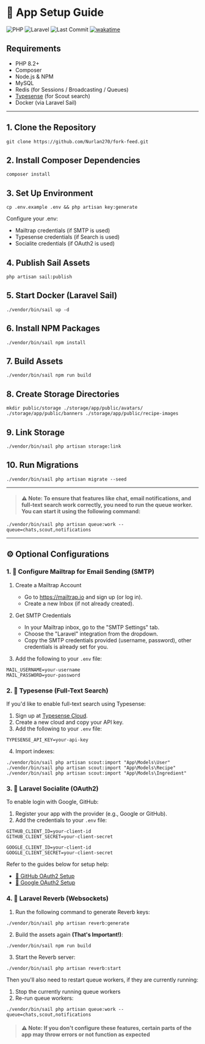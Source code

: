 # 🚀 App Setup Guide

![PHP](https://img.shields.io/badge/php-8.2%2B-blue)
![Laravel](https://img.shields.io/badge/laravel-12.x-red)
![Last Commit](https://img.shields.io/github/last-commit/Nurlan270/fork-feed)
[![wakatime](https://wakatime.com/badge/github/Nurlan270/fork-feed.svg)](https://wakatime.com/badge/github/Nurlan270/fork-feed)

## Requirements

- PHP 8.2+
- Composer
- Node.js & NPM
- MySQL
- Redis (for Sessions / Broadcasting / Queues)
- [Typesense](https://typesense.org/) (for Scout search)
- Docker (via Laravel Sail)

---

## 1. Clone the Repository
```
git clone https://github.com/Nurlan270/fork-feed.git
```

## 2. Install Composer Dependencies
```
composer install
```

## 3. Set Up Environment
```
cp .env.example .env && php artisan key:generate
```

Configure your .env:
- Mailtrap credentials (if SMTP is used)
- Typesense credentials (if Search is used)
- Socialite credentials (if OAuth2 is used)

## 4. Publish Sail Assets
```
php artisan sail:publish
```

## 5. Start Docker (Laravel Sail)
```
./vendor/bin/sail up -d
```

## 6. Install NPM Packages
```
./vendor/bin/sail npm install
```

## 7. Build Assets
```
./vendor/bin/sail npm run build
```

## 8. Create Storage Directories
```
mkdir public/storage ./storage/app/public/avatars/ ./storage/app/public/banners ./storage/app/public/recipe-images
```

## 9. Link Storage
```
./vendor/bin/sail php artisan storage:link
```

## 10. Run Migrations
```
./vendor/bin/sail php artisan migrate --seed
```

---

> #### ⚠️ Note: To ensure that features like chat, email notifications, and full-text search work correctly, you need to run the queue worker. You can start it using the following command:
```
./vendor/bin/sail php artisan queue:work --queue=chats,scout,notifications
```

---

## ⚙️ Optional Configurations

### 1. 📧 Configure Mailtrap for Email Sending (SMTP)

1. Create a Mailtrap Account
   - Go to https://mailtrap.io and sign up (or log in).
   - Create a new Inbox (if not already created).

2. Get SMTP Credentials
   - In your Mailtrap inbox, go to the "SMTP Settings" tab.
   - Choose the "Laravel" integration from the dropdown.
   - Copy the SMTP credentials provided (username, password), other credentials is already set for you.

3. Add the following to your `.env` file:

```env
MAIL_USERNAME=your-username
MAIL_PASSWORD=your-password
```

### 2. 🔎 Typesense (Full-Text Search)

If you'd like to enable full-text search using Typesense:

1. Sign up at [Typesense Cloud](https://cloud.typesense.org/).
2. Create a new cloud and copy your API key.
3. Add the following to your `.env` file:

```env
TYPESENSE_API_KEY=your-api-key
```

4. Import indexes:
```
./vendor/bin/sail php artisan scout:import "App\Models\User"
./vendor/bin/sail php artisan scout:import "App\Models\Recipe"
./vendor/bin/sail php artisan scout:import "App\Models\Ingredient"
```

### 3. 🔐 Laravel Socialite (OAuth2)

To enable login with Google, GitHub:
1. Register your app with the provider (e.g., Google or GitHub).
2. Add the credentials to your `.env` file:

```env
GITHUB_CLIENT_ID=your-client-id
GITHUB_CLIENT_SECRET=your-client-secret

GOOGLE_CLIENT_ID=your-client-id
GOOGLE_CLIENT_SECRET=your-client-secret
```

Refer to the guides below for setup help:
- [🔗 GitHub OAuth2 Setup](https://docs.github.com/en/apps/oauth-apps/building-oauth-apps/creating-an-oauth-app)
- [🔗 Google OAuth2 Setup](https://support.google.com/googleapi/answer/6158849?hl=en)

### 4. 📡 Laravel Reverb (Websockets)
 
1. Run the following command to generate Reverb keys:

```
./vendor/bin/sail php artisan reverb:generate
```

2. Build the assets again **(That's Important!)**:

```
./vendor/bin/sail npm run build
```

3. Start the Reverb server:

```
./vendor/bin/sail php artisan reverb:start
```

Then you'll also need to restart queue workers, if they are currently running:
1. Stop the currently running queue workers
2. Re-run queue workers:

```
./vendor/bin/sail php artisan queue:work --queue=chats,scout,notifications
```

> #### ⚠️ Note: If you don't configure these features, certain parts of the app may throw errors or not function as expected
